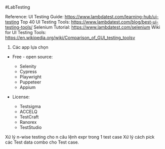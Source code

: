 #LabTesting


Reference:
UI Testing Guide: https://www.lambdatest.com/learning-hub/ui-testing
Top 40 UI Testing Tools: https://www.lambdatest.com/blog/best-ui-testing-tools/
Selenium Tutorial: https://www.lambdatest.com/selenium
Wiki for UI Testing Tools: https://en.wikipedia.org/wiki/Comparison_of_GUI_testing_toolsv

1. Các app lựa chọn
- Free - open source:
	- Selenity
	- Cypress
	- Playwright
	- Puppeteer
	- Appium

- License:
	- Testsigma
	- ACCELQ
	- TestCraft
	- Ranorex
	- TestStudio



Xử lý n-wise testing cho n câu lệnh expr trong 1 test case
Xử lý cách pick các Test data combo cho Test case.



